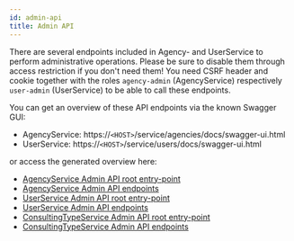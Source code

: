 ```yaml
---
id: admin-api
title: Admin API
---
```


There are several endpoints included in Agency- and UserService to perform administrative operations.
Please be sure to disable them through access restriction if you don't need them!
You need CSRF header and cookie together with the roles `agency-admin` (AgencyService) respectively `user-admin` (UserService) to be able to call these endpoints.

You can get an overview of these API endpoints via the known Swagger GUI:
* AgencyService: https://`<HOST>`/service/agencies/docs/swagger-ui.html
* UserService: https://`<HOST>`/service/users/docs/swagger-ui.html

or access the generated overview here:
* [AgencyService Admin API root entry-point](https://github.com/Onlineberatung/documentation/tree/master/docs/backend/admin/agencyservice/RootControllerApi.md)
* [AgencyService Admin API endpoints](https://github.com/Onlineberatung/documentation/tree/master/docs/backend/admin/agencyservice/AdminAgencyControllerApi.md)
* [UserService Admin API root entry-point](https://github.com/Onlineberatung/documentation/tree/master/docs/backend/admin/userservice/RootControllerApi.md)
* [UserService Admin API endpoints](https://github.com/Onlineberatung/documentation/tree/master/docs/backend/admin/userservice/AdminUserControllerApi.md)
* [ConsultingTypeService Admin API root entry-point](https://github.com/Onlineberatung/documentation/tree/master/docs/backend/admin/consultingtypeservice/RootControllerApi.md)
* [ConsultingTypeService Admin API endpoints](https://github.com/Onlineberatung/documentation/tree/master/docs/backend/admin/conultingtypeservice/AdminUserControllerApi.md)